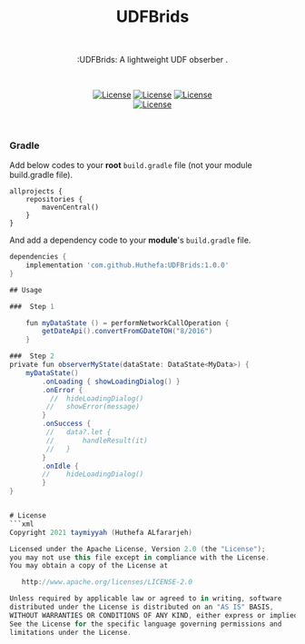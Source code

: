 <h1 align="center">UDFBrids</h1></br>

<p align="center">
:UDFBrids: A lightweight UDF obserber .
</p>
</br>
<p align="center">
  <a href="https://github.com/Huthefa"><img alt="License" src="https://img.shields.io/badge/GitHub-100000?style=for-the-badge&logo=github&logoColor=white"/></a>
  <a href="https://github.com/Huthefa"><img alt="License" src="https://img.shields.io/badge/Medium-12100E?style=for-the-badge&logo=medium&logoColor=white"/></a>
  <a href="mailto:hfararjeh98@gmail.com"><img alt="License" src="https://img.shields.io/badge/Gmail-D14836?style=for-the-badge&logo=gmail&logoColor=white"/></a>

 <br>
  <a href="https://opensource.org/licenses/Apache-2.0"><img alt="License" src="https://img.shields.io/badge/License-Apache%202.0-blue.svg"/></a>
  
</p> <br>


### Gradle 
Add below codes to your **root** `build.gradle` file (not your module build.gradle file).
```Gradle
allprojects {
    repositories {
        mavenCentral()
    }
}
```
And add a dependency code to your **module**'s `build.gradle` file.
```gradle
dependencies {
    implementation 'com.github.Huthefa:UDFBrids:1.0.0'
}

## Usage

###  Step 1

    fun myDataState () = performNetworkCallOperation {
        getDateApi().convertFromGDateTOH("8/2016")
    }

###  Step 2
private fun observerMyState(dataState: DataState<MyData>) {
    myDataState()
        .onLoading { showLoadingDialog() }
        .onError {
          //  hideLoadingDialog()
         //   showError(message)
        }
        .onSuccess {
         //   data?.let {
         //       handleResult(it)
         //   }
        }
        .onIdle {
        //    hideLoadingDialog() 
        }
}


# License
```xml
Copyright 2021 taymiyyah (Huthefa ALfararjeh)

Licensed under the Apache License, Version 2.0 (the "License");
you may not use this file except in compliance with the License.
You may obtain a copy of the License at

   http://www.apache.org/licenses/LICENSE-2.0

Unless required by applicable law or agreed to in writing, software
distributed under the License is distributed on an "AS IS" BASIS,
WITHOUT WARRANTIES OR CONDITIONS OF ANY KIND, either express or implied.
See the License for the specific language governing permissions and
limitations under the License.
```
